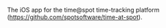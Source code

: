 The iOS app for the time@spot time-tracking platform (https://github.com/spotsoftware/time-at-spot).
